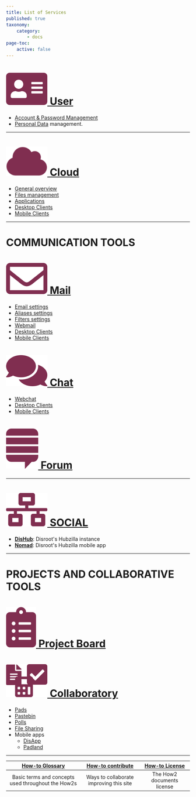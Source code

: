 ```yaml
---
title: List of Services
published: true
taxonomy:
    category:
        - docs
page-toc:
    active: false
---
```


# [![](icons/user.png) User](/user)
- [Account & Password Management](/user/account_password/)
- [Personal Data](/user/gdpr/) management.
---

# [![](icons/cloud.png) Cloud](/cloud/)
- [General overview](/cloud/introduction/)
- [Files management](/cloud/files_management)
- [Applications](/cloud/apps/)
- [Desktop Clients](/cloud/clients/desktop)
- [Mobile Clients](/cloud/clients/mobile)
---

# COMMUNICATION TOOLS

# [![](icons/email.png) Mail](/communication/email/)
- [Email settings](/communication/email/clients)
- [Aliases settings](/communication/email/alias)
- [Filters settings](/communication/email/filters)
- [Webmail](/communication/email/webmail)
- [Desktop Clients](/communication/email/clients/desktop)
- [Mobile Clients](/communication/email/clients/mobile)

# [![](icons/chat.png) Chat](/communication/chat/)
- [Webchat](/communication/chat/webchat)
- [Desktop Clients](/communication/chat/desktop)
- [Mobile Clients](/communication/chat/mobile)

# [![](icons/forum.png) Forum](/communication/forum/)
---

# [![](icons/social.png) SOCIAL](/social/)
- [**DisHub**](/social/dishub): Disroot's Hubzilla instance
- [**Nomad**](/social/nomad): Disroot's Hubzilla mobile app
---

# PROJECTS AND COLLABORATIVE TOOLS

# [![](icons/project.png) Project Board](/projects_office/taiga/)

# [![](icons/collaborative.png) Collaboratory](/projects_office/)
- [Pads](/projects_office/pads/)
- [Pastebin](/projects_office/bin)
- [Polls](/projects_office/polls/)
- [File Sharing](/projects_office/lufi/)
- Mobile apps
    - [DisApp](/projects_office/disapp)
    - [Padland](/projects_office/padland)
---

|[How-to Glossary](/glossary)|[How-to contribute](/contribute)|[How-to License](/licensing)|
|:--:|:--:|:--:|
|Basic terms and concepts used throughout the How2s|Ways to collaborate improving this site|The How2 documents license|
